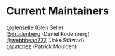 # Current Maintainers
[@glenselle](https://github.com/glenselle) (Glen Selle)\
[@drodenberg](https://github.com/drodenberg) (Daniel Rodenberg)\
[@webbhead777](https://github.com/webbhead777) (Jake Stäzrad)\
[@patchez](https://github.com/patchez) (Patrick Moulden)
